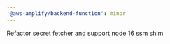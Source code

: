 ```yaml
---
'@aws-amplify/backend-function': minor
---
```


Refactor secret fetcher and support node 16 ssm shim
